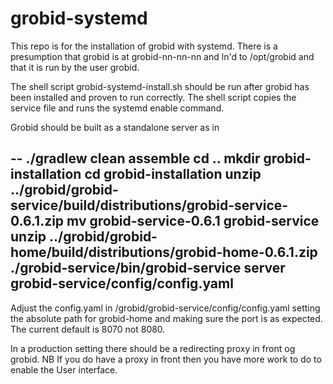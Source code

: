 # grobid-systemd

This repo is for the installation of grobid with systemd.
There is a presumption that grobid is at grobid-nn-nn-nn and ln'd to /opt/grobid and that it is run by the user grobid.

The shell script grobid-systemd-install.sh should be run after grobid has been installed and proven to run correctly.
The shell script copies the service file and runs the systemd enable command.

Grobid should be built as a standalone server as in 

--
./gradlew clean assemble
cd ..
mkdir grobid-installation
cd grobid-installation
unzip ../grobid/grobid-service/build/distributions/grobid-service-0.6.1.zip
mv grobid-service-0.6.1 grobid-service
unzip ../grobid/grobid-home/build/distributions/grobid-home-0.6.1.zip
./grobid-service/bin/grobid-service server grobid-service/config/config.yaml
--

Adjust the config.yaml in /grobid/grobid-service/config/config.yaml setting the absolute path for grobid-home and making sure the port is as expected. The current default is 8070 not 8080.

In a production setting there should be a redirecting proxy in front og grobid. NB If you do have a proxy in front then you have more work to do to enable the User interface.
